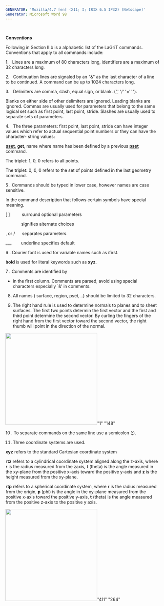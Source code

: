 ```yaml
---
GENERATOR: 'Mozilla/4.7 [en] (X11; I; IRIX 6.5 IP32) [Netscape]'
Generator: Microsoft Word 98
---
```


 

 **Conventions**

Following in Section II.b is a alphabetic list of the LaGriT commands.
Conventions that apply to all commands include:

1.   Lines are a maximum of 80 characters long, identifiers are a
maximum of 32 characters long.

2.   Continuation lines are signaled by an "&" as the last character of
a line to be continued. A command can be up to 1024 characters long.

3.   Delimiters are comma, slash, equal sign, or blank. (',' '/' '=''
').

Blanks on either side of other delimiters are ignored. Leading blanks
are ignored. Commas are usually used for parameters that belong to the
same logical set such as first point, last point, stride. Slashes are
usually used to separate sets of parameters.

4.   The three parameters: first point, last point, stride can have
integer values which refer to actual sequential point numbers or they
can have the character- string values:

**[pset](PSET.md)**, **get**, name where name has been defined by a
previous **[pset](PSET.md)** command.

The triplet: 1, 0, 0 refers to all points.

The triplet: 0, 0, 0 refers to the set of points defined in the last
geometry command.

5
. Commands should be typed in lower case, however names are case
sensitive.

In the command description that follows certain symbols have special
meaning.

[ ]          surround optional parameters

             signifies alternate choices

, or /      separates parameters

\_\_\_        underline specifies default

6
. Courier font is used for variable names such as ifirst.

**bold** is used for literal keywords such as **xyz**.

7
. Comments are identified by 
* in the first column. Comments are
parsed; avoid using special characters especially 
`&' in comments.

8. All names ( surface, region, pset,...) should be limited to 32
characters.

9. The right hand rule is used to determine normals to planes and to
sheet surfaces. The first two points determin the first vector and the
first and third point determine the second vector. By curling the
fingers of the right hand from the first vector toward the second
vector, the right thumb will point in the direction of the normal.

<img height="300" width="300" src="Image230.gif">"1" "148"

10
. To separate commands on the same line use a semicolon (;).

11. Three coordinate systems are used.

**xyz** refers to the standard Cartesian coordinate system

**rtz** refers to a cylindrical coordinate system aligned along the
z-axis, where **r** is the radius measured from the zaxis, **t** (theta)
is the angle measured in the xy-plane from the positive x-axis toward
the positive y-axis and **z** is the height measured from the xy-plane.

**rtp** refers to a spherical coordinate system, where **r** is the
radius measured from the origin, **p** (phi) is the angle in the
xy-plane measured from the positive x-axis toward the positive y-axis,
**t** (theta) is the angle measured from the positive z-axis to the
positive y axis.

<img height="300" width="300" src="Image231.gif">"411" "264"
